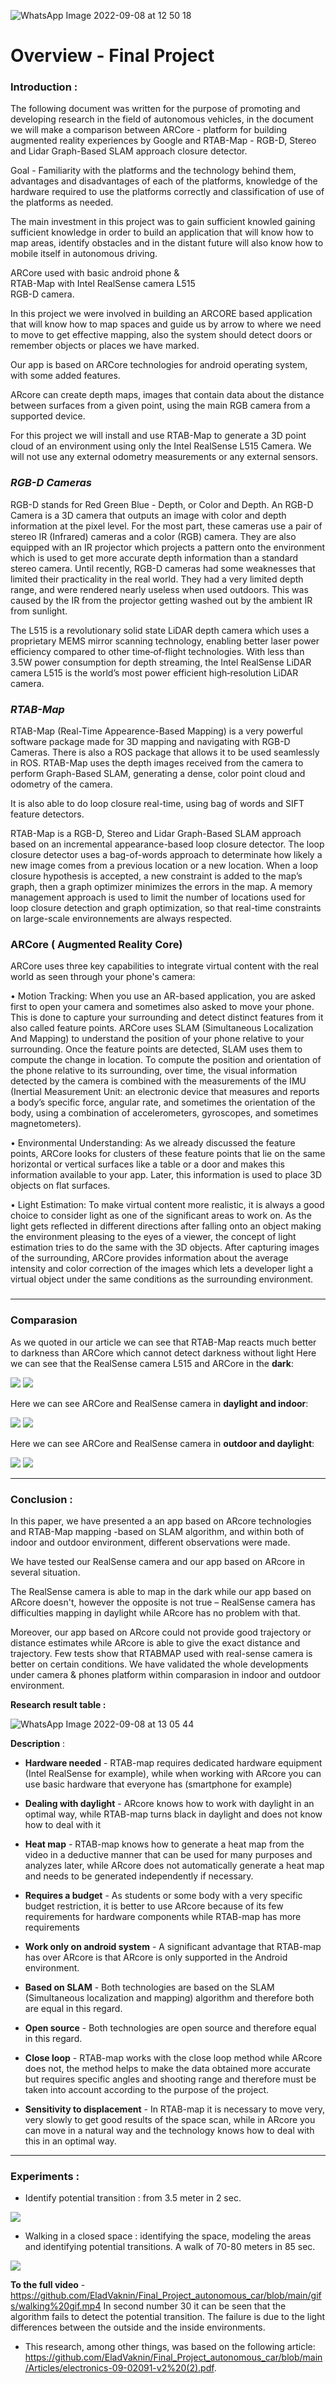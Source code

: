 ![WhatsApp Image 2022-09-08 at 12 50 18](https://user-images.githubusercontent.com/74238558/189092253-fbb3799d-92dd-4ba3-9c0f-ed527834d1cb.jpeg)
# [](https://github.com/EladVaknin/Final_Project_autonomous_car/tree/main/Overview#overview---final-project)Overview - Final Project

### [](https://github.com/EladVaknin/Final_Project_autonomous_car/tree/main/Overview#introduction-)Introduction :

The following document was written for the purpose of promoting and developing research in the field of autonomous vehicles, in the document we will make a comparison between ARCore - platform for building augmented reality experiences by Google and RTAB-Map - RGB-D, Stereo and Lidar Graph-Based SLAM approach closure detector.

Goal - Familiarity with the platforms and the technology behind them, advantages and disadvantages of each of the platforms, knowledge of the hardware required to use the platforms correctly and classification of use of the platforms as needed.

The main investment in this project was to gain sufficient knowled gaining sufficient knowledge in order to build an application that will know how to map areas, identify obstacles and in the distant future will also know how to mobile itself in autonomous driving.

ARCore used with basic android phone &  
RTAB-Map with Intel RealSense camera L515  
RGB-D camera.

In this project we were involved in building an ARCORE based application that will know how to map spaces and guide us by arrow to where we need to move to get effective mapping, also the system should detect doors or remember objects or places we have marked.

Our app is based on ARCore technologies for android operating system, with some added features.

ARcore can create depth maps, images that contain data about the distance between surfaces from a given point, using the main RGB camera from a supported device.

For this project we will install and use RTAB-Map to generate a 3D point cloud of an environment using only the Intel RealSense L515 Camera. We will not use any external odometry measurements or any external sensors.

### [](https://github.com/EladVaknin/Final_Project_autonomous_car/tree/main/Overview#rgb-d-cameras)_RGB-D Cameras_

RGB-D stands for Red Green Blue - Depth, or Color and Depth. An RGB-D Camera is a 3D camera that outputs an image with color and depth information at the pixel level. For the most part, these cameras use a pair of stereo IR (Infrared) cameras and a color (RGB) camera. They are also equipped with an IR projector which projects a pattern onto the environment which is used to get more accurate depth information than a standard stereo camera. Until recently, RGB-D cameras had some weaknesses that limited their practicality in the real world. They had a very limited depth range, and were rendered nearly useless when used outdoors. This was caused by the IR from the projector getting washed out by the ambient IR from sunlight.

The L515 is a revolutionary solid state LiDAR depth camera which uses a proprietary MEMS mirror scanning technology, enabling better laser power efficiency compared to other time‑of‑flight technologies. With less than 3.5W power consumption for depth streaming, the Intel RealSense LiDAR camera L515 is the world’s most power efficient high‑resolution LiDAR camera.

### [](https://github.com/EladVaknin/Final_Project_autonomous_car/tree/main/Overview#rtab-map)_RTAB-Map_

RTAB-Map (Real-Time Appearence-Based Mapping) is a very powerful software package made for 3D mapping and navigating with RGB-D Cameras. There is also a ROS package that allows it to be used seamlessly in ROS. RTAB-Map uses the depth images received from the camera to perform Graph-Based SLAM, generating a dense, color point cloud and odometry of the camera.

It is also able to do loop closure real-time, using bag of words and SIFT feature detectors.

RTAB-Map is a RGB-D, Stereo and Lidar Graph-Based SLAM approach based on an incremental appearance-based loop closure detector. The loop closure detector uses a bag-of-words approach to determinate how likely a new image comes from a previous location or a new location. When a loop closure hypothesis is accepted, a new constraint is added to the map’s graph, then a graph optimizer minimizes the errors in the map. A memory management approach is used to limit the number of locations used for loop closure detection and graph optimization, so that real-time constraints on large-scale environnements are always respected.

### [](https://github.com/EladVaknin/Final_Project_autonomous_car/tree/main/Overview#arcore--augmented-reality-core)ARCore ( Augmented Reality Core)

ARCore uses three key capabilities to integrate virtual content with the real world as seen through your phone's camera:

• Motion Tracking: When you use an AR-based application, you are asked first to open your camera and sometimes also asked to move your phone. This is done to capture your surrounding and detect distinct features from it also called feature points. ARCore uses SLAM (Simultaneous Localization And Mapping) to understand the position of your phone relative to your surrounding. Once the feature points are detected, SLAM uses them to compute the change in location. To compute the position and orientation of the phone relative to its surrounding, over time, the visual information detected by the camera is combined with the measurements of the IMU (Inertial Measurement Unit: an electronic device that measures and reports a body’s specific force, angular rate, and sometimes the orientation of the body, using a combination of accelerometers, gyroscopes, and sometimes magnetometers).

• Environmental Understanding: As we already discussed the feature points, ARCore looks for clusters of these feature points that lie on the same horizontal or vertical surfaces like a table or a door and makes this information available to your app. Later, this information is used to place 3D objects on flat surfaces.

• Light Estimation: To make virtual content more realistic, it is always a good choice to consider light as one of the significant areas to work on. As the light gets reflected in different directions after falling onto an object making the environment pleasing to the eyes of a viewer, the concept of light estimation tries to do the same with the 3D objects. After capturing images of the surrounding, ARCore provides information about the average intensity and color correction of the images which lets a developer light a virtual object under the same conditions as the surrounding environment.

### [](https://github.com/EladVaknin/Final_Project_autonomous_car/tree/main/Overview#conclusion)

---
### [](https://github.com/EladVaknin/Final_Project_autonomous_car/tree/main/Overview#comparasion)Comparasion

As we quoted in our article we can see that RTAB-Map reacts much better to darkness than ARCore which cannot detect darkness without light Here we can see that the RealSense camera L515 and ARCore in the **dark**:

[![](https://github.com/EladVaknin/Final_Project_autonomous_car/raw/main/gifs/BNTS3X_58487e4932a57f4cb52185bb2d733087_00-00-00_00-00-20_2.gif)](https://github.com/EladVaknin/Final_Project_autonomous_car/blob/main/gifs/BNTS3X_58487e4932a57f4cb52185bb2d733087_00-00-00_00-00-20_2.gif)  [![](https://github.com/EladVaknin/Final_Project_autonomous_car/raw/main/gifs/BNTS3X_75488d4462c590af77d3e685b3ae42ac_00-00-08_00-00-23_2.gif)](https://github.com/EladVaknin/Final_Project_autonomous_car/blob/main/gifs/BNTS3X_75488d4462c590af77d3e685b3ae42ac_00-00-08_00-00-23_2.gif)

Here we can see ARCore and RealSense camera in **daylight and indoor**:

[![](https://github.com/EladVaknin/Final_Project_autonomous_car/raw/main/gifs/BNTS3X_dc083c2e42fd6314ad6e29991d9a72dc_00-00-01_00-00-19_2.gif)](https://github.com/EladVaknin/Final_Project_autonomous_car/blob/main/gifs/BNTS3X_dc083c2e42fd6314ad6e29991d9a72dc_00-00-01_00-00-19_2.gif)  [![](https://github.com/EladVaknin/Final_Project_autonomous_car/raw/main/gifs/BNTS3X_3852cacf78d489715d97301140335c4e_00-00-11_00-00-30_3.gif)](https://github.com/EladVaknin/Final_Project_autonomous_car/blob/main/gifs/BNTS3X_3852cacf78d489715d97301140335c4e_00-00-11_00-00-30_3.gif)

Here we can see ARCore and RealSense camera in **outdoor and daylight**:

[![](https://github.com/EladVaknin/Final_Project_autonomous_car/raw/main/gifs/BNTS3X_1677bb9415fab1040fed43ed453f5f7f_00-00-00_00-00-12_2.gif)](https://github.com/EladVaknin/Final_Project_autonomous_car/blob/main/gifs/BNTS3X_1677bb9415fab1040fed43ed453f5f7f_00-00-00_00-00-12_2.gif)  [![](https://github.com/EladVaknin/Final_Project_autonomous_car/raw/main/gifs/BNTS3X_dad9560a1e0913570a14d2216f0f4584_00-00-00_00-00-22_2.gif)](https://github.com/EladVaknin/Final_Project_autonomous_car/blob/main/gifs/BNTS3X_dad9560a1e0913570a14d2216f0f4584_00-00-00_00-00-22_2.gif)


----
### **Conclusion** :

In this paper, we have presented a an app based on ARcore technologies and RTAB-Map mapping -based on SLAM algorithm, and within both of indoor and outdoor environment, different observations were made.

We have tested our RealSense camera and our app based on ARcore in several situation.

The RealSense camera is able to map in the dark while our app based on ARcore doesn't, however the opposite is not true – RealSense camera has difficulties mapping in daylight while ARcore has no problem with that.

Moreover, our app based on ARcore could not provide good trajectory or distance estimates while ARcore is able to give the exact distance and trajectory. Few tests show that RTABMAP used with real-sense camera is better on certain conditions. We have validated the whole developments under camera & phones platform within comparasion in indoor and outdoor environment.

**Research result table :**

![WhatsApp Image 2022-09-08 at 13 05 44](https://user-images.githubusercontent.com/74238558/189095448-06b5a71e-3863-4f46-8d33-8644e08ece2a.jpeg)

**Description** :

- **Hardware needed** - RTAB-map requires dedicated hardware equipment (Intel RealSense for example), while when working with ARcore you can use basic hardware that everyone has (smartphone for example)

- **Dealing with daylight** - ARcore knows how to work with daylight in an optimal way, while RTAB-map turns black in daylight and does not know how to deal with it 

- **Heat map** - RTAB-map knows how to generate a heat map from the video in a deductive manner that can be used for many purposes and analyzes later, while ARcore does not automatically generate a heat map and needs to be generated independently if necessary.

- **Requires a budget** - As students or some body with a very specific budget restriction, it is better to use ARcore because of its few requirements for hardware components while RTAB-map has more requirements

- **Work only on android system** - A significant advantage that RTAB-map has over ARcore is that ARcore is only supported in the Android environment.

- **Based on SLAM** - Both technologies are based on the SLAM (Simultaneous localization and mapping) algorithm and therefore both are equal in this regard.

- **Open source** - Both technologies are open source and therefore equal in this regard.

- **Close loop** - RTAB-map works with the close loop method while ARcore does not, the method helps to make the data obtained more accurate but requires specific angles and shooting range and therefore must be taken into account according to the purpose of the project.

- **Sensitivity to displacement** - In RTAB-map it is necessary to move very, very slowly to get good results of the space scan, while in ARcore you can move in a natural way and the technology knows how to deal with this in an optimal way.
---

### **Experiments :**

- Identify potential transition : from 3.5 meter in 2 sec.

![](https://github.com/EladVaknin/Final_Project_autonomous_car/blob/main/gifs/miklat.gif)


- Walking in a closed space : identifying the space, modeling the areas and identifying potential transitions.
A walk of 70-80 meters in 85 sec.

![](https://github.com/EladVaknin/Final_Project_autonomous_car/blob/main/gifs/laibaywalk%20(1).gif)

**To the full video** - https://github.com/EladVaknin/Final_Project_autonomous_car/blob/main/gifs/walking%20gif.mp4
In second number 30 it can be seen that the algorithm fails to detect the potential transition.
The failure is due to the light differences between the outside and the inside environments.

- This research, among other things, was based on the following article: 
https://github.com/EladVaknin/Final_Project_autonomous_car/blob/main/Articles/electronics-09-02091-v2%20(2).pdf.
